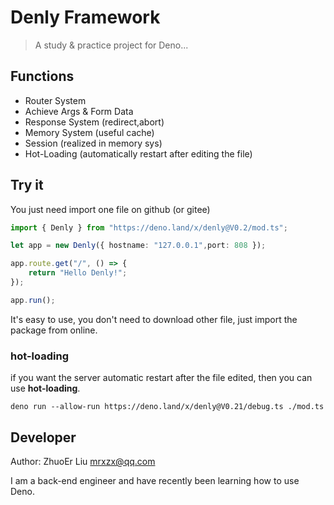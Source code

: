 # Denly Framework

> A study & practice project for Deno...

## Functions

- Router System
- Achieve Args & Form Data
- Response System (redirect,abort)
- Memory System (useful cache)
- Session (realized in memory sys)
- Hot-Loading (automatically restart after editing the file)

## Try it

You just need import one file on github (or gitee)

```typescript
import { Denly } from "https://deno.land/x/denly@V0.2/mod.ts";

let app = new Denly({ hostname: "127.0.0.1",port: 808 });

app.route.get("/", () => {
    return "Hello Denly!";
});

app.run();
```

It's easy to use, you don't need to download other file, just import the package from online.

### hot-loading

if you want the server automatic restart after the file edited, then you can use **hot-loading**.

```shell
deno run --allow-run https://deno.land/x/denly@V0.21/debug.ts ./mod.ts
```

## Developer

Author: ZhuoEr Liu <mrxzx@qq.com>

I am a back-end engineer and have recently been learning how to use Deno.